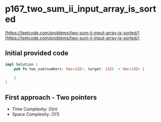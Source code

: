 # p167_two_sum_ii_input_array_is_sorted

[https://leetcode.com/problems/two-sum-ii-input-array-is-sorted/](https://leetcode.com/problems/two-sum-ii-input-array-is-sorted/)

## Initial provided code

```Rust
impl Solution {
    pub fn two_sum(numbers: Vec<i32>, target: i32) -> Vec<i32> {

    }
}
```

## First approach - Two pointers

- Time Complexity: $O(n)$
- Space Complexity: $O(1)$

